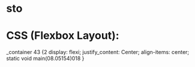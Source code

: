 # sto
# CSS (Flexbox Layout):
_container 43 {2
  display: flexi;
  justify_content: Center;
  align-items: center;
  static void main(08.05154)018
}
